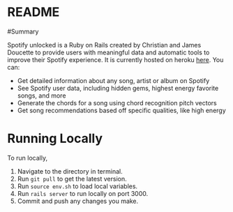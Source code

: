 # README


#Summary

Spotify unlocked is a Ruby on Rails created by Christian and James Doucette to provide users with meaningful data and automatic tools to improve their Spotify experience. It is currently hosted on heroku [here](https://spotify-unlocked.herokuapp.com/). You can:
- Get detailed information about any song, artist or album on Spotify
- See Spotify user data, including hidden gems, highest energy favorite songs, and more
- Generate the chords for a song using chord recognition pitch vectors
- Get song recommendations based off specific qualities, like high energy

# Running Locally
To run locally,
1. Navigate to the directory in terminal.
2. Run ```git pull``` to get the latest version.
3. Run ```source env.sh``` to load local variables.
4. Run ```rails server``` to run locally on port 3000.
5. Commit and push any changes you make.
